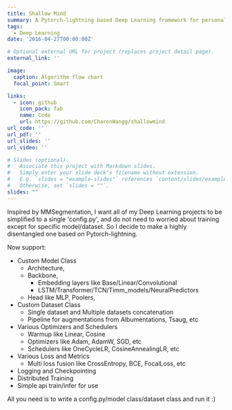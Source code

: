 ```yaml
---
title: Shallow Mind
summary: A Pytorch-lightning based Deep Learning framework for personal usage
tags:
  - Deep Learning
date: '2016-04-27T00:00:00Z'

# Optional external URL for project (replaces project detail page).
external_link: ''

image:
  caption: Algorithm flow chart
  focal_point: Smart

links:
  - icon: github
    icon_pack: fab
    name: Code
    url: https://github.com/CharonWangg/shallowmind
url_code: ''
url_pdf: ''
url_slides: ''
url_video: ''

# Slides (optional).
#   Associate this project with Markdown slides.
#   Simply enter your slide deck's filename without extension.
#   E.g. `slides = "example-slides"` references `content/slides/example-slides.md`.
#   Otherwise, set `slides = ""`.
slides: ""
---
```

Inspired by MMSegmentation, I want all of my Deep Learning projects to be
simplified to a single 'config.py', and do not need to worried about training 
except for specific model/dataset. So I decide to make a highly disentangled 
one based on Pytorch-lightning.

Now support:
  * Custom Model Class
    * Architecture, 
    * Backbone, 
      * Embedding layers like Base/Linear/Convolutional
      * LSTM/Transformer/TCN/Timm_models/NeuralPredictors
    * Head like MLP, Poolers,
  * Custom Dataset Class
    * Single dataset and Multiple datasets concatenation
    * Pipeline for augmentations from Albumentations, Tsaug, etc
  * Various Optimizers and Schedulers 
    * Warmup like Linear, Cosine
    * Optimizers like Adam, AdamW, SGD, etc
    * Schedulers like OneCycleLR, CosineAnnealingLR, etc
  * Various Loss and Metrics
    * Multi loss fusion like CrossEntropy, BCE, FocalLoss, etc
  * Logging and Checkpointing
  * Distributed Training
  * Simple api train/infer for use

All you need is to write a config.py/model class/dataset class and run it :)
